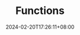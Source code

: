 ---
weight: 5
title: "Functions"
description: ""
icon: "article"
date: "2024-02-20T17:26:11+08:00"
lastmod: "2024-02-20T17:26:11+08:00"
draft: false
toc: true
---